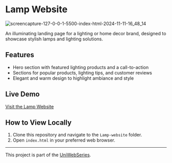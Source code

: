 # Lamp Website

![screencapture-127-0-0-1-5500-index-html-2024-11-11-16_48_14](https://github.com/user-attachments/assets/ec554a4a-301b-4218-be2c-2525aa659cba)

An illuminating landing page for a lighting or home decor brand, designed to showcase stylish lamps and lighting solutions.

## Features
- Hero section with featured lighting products and a call-to-action
- Sections for popular products, lighting tips, and customer reviews
- Elegant and warm design to highlight ambiance and style

## Live Demo
[Visit the Lamp Website](https://glittering-tulumba-d06150.netlify.app/)

## How to View Locally
1. Clone this repository and navigate to the `Lamp-website` folder.
2. Open `index.html` in your preferred web browser.

---

This project is part of the [UniWebSeries](https://github.com/YourUsername/UniWebSeries).
